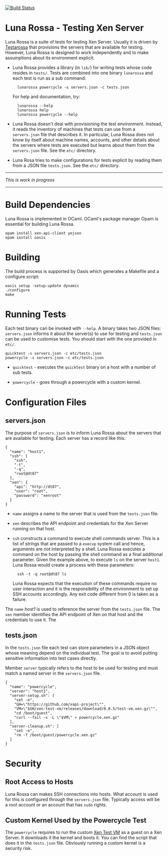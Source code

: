 <!-- vim: set ts=4 sw=4 et: -->

[![Build Status](https://travis-ci.org/lindig/luna-rossa.svg?branch=master)](https://travis-ci.org/lindig/luna-rossa)

# Luna Rossa - Testing Xen Server

Luna Rossa is a suite of tests for testing Xen Server. Usually it is
driven by [Testarossa](https://github.com/xapi-project/testarossa/) that
provisions the servers that are available for testing. However, Luna
Rossa is designed to work independently and to make assumptions about
its environment explicit.

* Luna Rossa provides a library (in `lib/`) for writing tests whose code
  resides in `tests/`. Tests are combined into one binary `lunarossa`
  and each test is run as a sub command:

        lunarossa powercycle -s servers.json -c tests.json

  For help and documentation, try:

        lunarossa --help
        lunarossa help
        lunarossa powercycle --help

* Luna Rossa doesn't deal with provisioning the test environment. 
  Instead, it reads the inventory of machines that tests can use from
  a `servers.json` file that describes it. In particular, Luna Rossa
  does not know by itself about machine names, accounts, and other
  details about the servers where tests are executed but learns about
  them from the `servers.json` file. See the `etc/` directory.

* Luna Rosa tries to make configurations for tests explicit by reading
  them from a JSON file `tests.json`. See the `etc/` directory.

---

_This is work in progress_

---

# Build Dependencies

Luna Rossa is implemented in OCaml. OCaml's package manager Opam is
essential for building Luna Rossa.

    opam install xen-api-client yojson
    opam install oasis

# Building

The build process is supported by Oasis which generates a Makefile and a
configure script:

    oasis setup -setup-update dynamic
    ./configure
    make

# Running Tests

Each test binary can be invoked with `--help`. A binary takes two JSON
files: `servers.json` informs it about the server(s) to use for testing
and `tests.json` can be used to customise tests. You should start with
the one provided in `etc/`.

    quicktest -s servers.json -c etc/tests.json
    powercycle -s servers.json -c etc/tests.json

* `quicktest` - executes the `quicktest` binary on a host with 
  a number of sub tests.

* `powercycle` - goes through a powercycle with a custom kernel.

# Configuration Files

## servers.json

The purpose of `servers.json` is to inform Luna Rossa about the
servers that are available for testing. Each server has a record like
this:

    {
      "name": "host1",
      "ssh": [
        "ssh",
        "-t",
        "-q",
        "root@dt87"
      ],
      "xen": {
        "api": "http://dt87",
        "user": "root",
        "password": "xenroot"
      }
    }

* `name` assigns a name to the server that is used from the `tests.json`
    file. 

* `xen` describes the API endpoint and credentials for the Xen Server
    running on that host.

* `ssh` constructs a command to execute shell commands server. This is a
    list of strings that are passed to a `execvp` system call and hence,
    arguments are not interpreted by a shell. Luna Rossa executes a command
    on the host by passing the shell command as a final additional
    parameter. Given the example above, to execute `ls` on the server
    `host1`. Luna Rossa would create a process with these parameters:

        ssh -t -q root@dt87 ls

    Luna Rossa expects that the execution of these commands require no
    user interaction and it is the responsibility of the environment to
    set up SSH accounts accordingly. Any exit code different from 0 is
    taken as a failure.

The `name` _host1_ is used to reference the server from the `tests.json`
file. The `xen` member identifies the API endpoint of Xen on that host
and the credentials to use it. The 

## tests.json

In the `tests.json` file each test can store parameters in a JSON object
whose meaning depend on the individual test. The goal is to avoid
putting sensitive information into test cases directly.

Member `server` typically refers to the host to be used for testing and
must match a named server in the `servers.json` file.

    {
      "name": "powercycle",
      "server": "host1",
      "server-setup.sh": [
        "set -e",
        "GH=\"https://github.com/xapi-project\"",
        "VM=\"$GH/xen-test-vm/releases/download/0.0.5/test-vm.xen.gz\"",
        "cd /boot/guest",
        "curl --fail -s -L \"$VM\" > powercycle.xen.gz"
      ],
      "server-cleanup.sh": [
        "set -e",
        "rm -f /boot/guest/powercycle.xen.gz"
      ]
    }


# Security

## Root Access to Hosts

Luna Rossa can makes SSH connections into hosts. What account is used
for this is configured through the `servers.json` file. Typically access
will be a root account or an account that has `sudo` rights. 

## Custom Kernel Used by the Powercycle Test

The `powercycle` requires to run the custom [Xen Test
VM](https://github.com/xapi-project/xen-test-vm) as a guest on a Xen
Server. It downloads it the kernel and boots it. You can find the script
that does it in the `tests.json` file. Obviously running a custom kernel
is a security risk.


